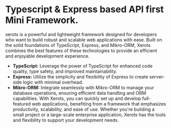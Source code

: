 # Typescript & Express based API first Mini Framework.

xerots is a powerful and lightweight framework designed for developers who want to build robust and scalable web applications with ease. Built on the solid foundations of TypeScript, Express, and Mikro-ORM, Xerots combines the best features of these technologies to provide an efficient and enjoyable development experience.

- **TypeScript:** Leverage the power of TypeScript for enhanced code quality, type safety, and improved maintainability.
- **Express:** Utilize the simplicity and flexibility of Express to create server-side logic with minimal overhead.
- **Mikro-ORM:** Integrate seamlessly with Mikro-ORM to manage your database operations, ensuring efficient data handling and ORM capabilities.
With Xerots, you can quickly set up and develop full-featured web applications, benefiting from a framework that emphasizes productivity, scalability, and ease of use. Whether you're building a small project or a large-scale enterprise application, Xerots has the tools and flexibility to support your development needs.